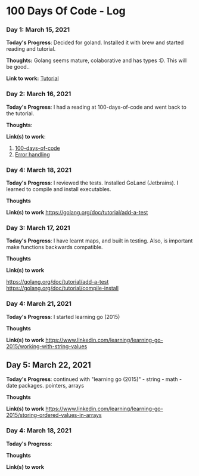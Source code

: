 # 100 Days Of Code - Log

### Day 1: March 15, 2021  

**Today's Progress**: Decided for goland. Installed it with brew and started reading and tutorial.

**Thoughts:** Golang seems mature, colaborative and has types :D. This will be good..

**Link to work:** [Tutorial](https://golang.org/doc/tutorial/)

### Day 2: March 16, 2021  

**Today's Progress**: I had a reading at 100-days-of-code and went back to the tutorial.

**Thoughts**: 

**Link(s) to work**:
1. [100-days-of-code](https://www.100daysofcode.com/resources/)
2. [Error handling](https://golang.org/doc/tutorial/handle-errors)

### Day 4: March 18, 2021  

**Today's Progress**: I reviewed the tests. Installed GoLand (Jetbrains). I learned to compile and install executables.

**Thoughts** 

**Link(s) to work**
https://golang.org/doc/tutorial/add-a-test
### Day 3: March 17, 2021  

**Today's Progress**: I have learnt maps, and built in testing. Also, is important make functions backwards compatible.

**Thoughts** 

**Link(s) to work**

https://golang.org/doc/tutorial/add-a-test
https://golang.org/doc/tutorial/compile-install

### Day 4: March 21, 2021 

**Today's Progress**:
I started learning go (2015)

**Thoughts** 

**Link(s) to work**
https://www.linkedin.com/learning/learning-go-2015/working-with-string-values

## Day 5: March 22, 2021 

**Today's Progress**:
continued with "learning go (2015)" - string - math - date packages. pointers, arrays

**Thoughts** 

**Link(s) to work**
https://www.linkedin.com/learning/learning-go-2015/storing-ordered-values-in-arrays

### Day 4: March 18, 2021 

**Today's Progress**:

**Thoughts** 

**Link(s) to work**